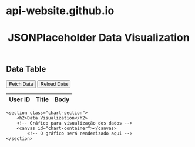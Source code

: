 # api-website.github.io
<!DOCTYPE html>
<html lang="en">
<head>
    <link rel="stylesheet" href="style.css">
    <meta charset="UTF-8">
    <meta name="viewport" content="width=device-width, initial-scale=1.0">
    <title>JSONPlaceholder Data Visualization</title>
</head>
<body>
<header>
    <h1>JSONPlaceholder Data Visualization</h1>
</header>

<main>
    <section class="data-section">
        <h2>Data Table</h2>
        <!-- Botão para buscar os dados -->
        <button id="fetchData">Fetch Data</button>
        <button id="reloadData">Reload Data</button>
        <!-- Tabela para exibir os dados -->
        <table id="data-table">
            <thead>
            <tr>
                <th>User ID</th>
                <th>Title</th>
                <th>Body</th>
            </tr>
            </thead>
            <tbody>
            <!-- Os dados da tabela serão preenchidos dinamicamente aqui -->
            </tbody>
        </table>
    </section>

    <section class="chart-section">
        <h2>Data Visualization</h2>
        <!-- Gráfico para visualização dos dados -->
        <canvas id="chart-container"></canvas>
            <!-- O gráfico será renderizado aqui -->
    </section>
</main>

<script type="module" src="APIWebsite.js"></script>
<script src="https://cdn.jsdelivr.net/npm/chart.js"></script>

</body>
</html>
